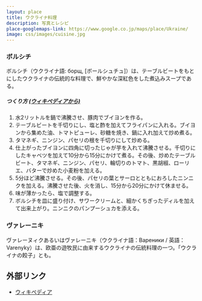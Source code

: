 ```yaml
---
layout: place
title: ウクライナ料理
description: 写真とレシピ
place-googlemaps-link: https://www.google.co.jp/maps/place/Ukraine/
image: css/images/cuisine.jpg
---
```

### ボルシチ
ボルシチ（ウクライナ語: борщ, [ボールシュチュ]）は、テーブルビートをもとにしたウクライナの伝統的な料理で、鮮やかな深紅色をした煮込みスープである。

##### つくり方 <a href="http://ja.wikipedia.org/wiki/%E3%83%9C%E3%83%AB%E3%82%B7%E3%83%81">(ウィキペディアから)</a>

1. 水2リットルを鍋で沸騰させ、豚肉でブイヨンを作る。
2. テーブルビートを千切りにし、塩と酢を加えてフライパンに入れる。ブイヨンから集めた油、トマトピューレ、砂糖を焼き、鍋に入れ加えて炒め煮る。
3. タマネギ、ニンジン、パセリの根を千切りにして炒める。
4. 仕上がったブイヨンに四角に切ったじゃが芋を入れて沸騰させる。千切りにしたキャベツを加えて10分から15分にかけて煮る。その後、炒めたテーブルビート、タマネギ、ニンジン、パセリ、輪切りのトマト、黒胡椒、ローリエ、バターで炒めた小麦粉を加える。
5. 5分ほど沸騰させる。その後、パセリの葉とサーロとともにおろしたニンニクを加える。沸騰させた後、火を消し、15分から20分にかけて休ませる。
6. 味が薄かったら、塩で調整する。
7. ボルシチを皿に盛り付け、サワークリームと、細かくちぎったディルを加えて出来上がり。ニンニクのパンプーシュカを添える。

<div class="lazyload">
<!--
<p><a href="http://commons.wikimedia.org/wiki/File:Borshch2.jpg#mediaviewer/%E3%83%95%E3%82%A1%E3%82%A4%E3%83%AB:Borshch2.jpg"><img src="http://upload.wikimedia.org/wikipedia/commons/e/e0/Borshch2.jpg" alt="Borshch2.jpg"></a><small>"<a href="http://commons.wikimedia.org/wiki/File:Borshch2.jpg#mediaviewer/%E3%83%95%E3%82%A1%E3%82%A4%E3%83%AB:Borshch2.jpg">Borshch2</a>" by <a href="//commons.wikimedia.org/w/index.php?title=User:Berloga&amp;action=edit&amp;redlink=1" class="new" title="User:Berloga (存在しないページ)">Berloga</a> - <span class="int-own-work">投稿者自身による作品</span>. Licensed under Public domain via <a href="//commons.wikimedia.org/wiki/">ウィキメディア・コモンズ</a>.</small></p>
-->
</div>

### ヴァレーニキ
ヴァレーヌィクあるいはヴァレーニキ（ウクライナ語：Вареники / 英語：Varenyky）は、欧亜の遊牧民に由来するウクライナの伝統料理の一つ。「ウクライナの餃子」とも。

<div class="lazyload">
<!--
<p><a href="http://commons.wikimedia.org/wiki/File:Warenyky.jpg#mediaviewer/%D0%A4%D0%B0%D0%B9%D0%BB:Warenyky.jpg"><img style="width:500px;" src="http://upload.wikimedia.org/wikipedia/commons/2/21/Warenyky.jpg" alt="Warenyky.jpg" height="480" width="640"></a><small>"<a href="http://commons.wikimedia.org/wiki/File:Warenyky.jpg#mediaviewer/%D0%A4%D0%B0%D0%B9%D0%BB:Warenyky.jpg">Warenyky</a>" від <a href="//uk.wikipedia.org/wiki/User:Kagor" class="extiw" title="uk:User:Kagor">Kagor</a> - <span class="int-own-work">Власна робота</span>. Ліцензований під <a href="http://creativecommons.org/licenses/by-sa/3.0/" title="Creative Commons Attribution-Share Alike 3.0">CC BY-SA 3.0</a> через <a href="//commons.wikimedia.org/wiki/">Вікісховище</a>.</small></p>
-->
</div>

## 外部リンク

* <a href="http://ja.wikipedia.org/wiki/%E3%82%A6%E3%82%AF%E3%83%A9%E3%82%A4%E3%83%8A%E6%96%99%E7%90%86">ウィキペディア</a>
